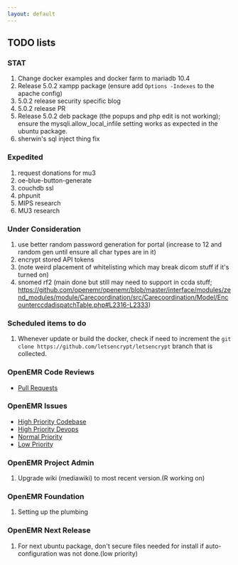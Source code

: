 ```yaml
---
layout: default
---
```

## TODO lists

### STAT
1. Change docker examples and docker farm to mariadb 10.4
1. Release 5.0.2 xampp package (ensure add `Options -Indexes` to the apache config)
1. 5.0.2 release security specific blog
1. 5.0.2 release PR
1. Release 5.0.2 deb package (the popups and php edit is not working); ensure the mysqli.allow_local_infile setting works as expected in the ubuntu package.
1. sherwin's sql inject thing fix

### Expedited
1. request donations for mu3
1. oe-blue-button-generate
1. couchdb ssl
1. phpunit
1. MIPS research
1. MU3 research

### Under Consideration
1. use better random password generation for portal (increase to 12 and random gen until ensure all char types are in it)
1. encrypt stored API tokens
1. (note weird placement of whitelisting which may break dicom stuff if it's turned on)
1. snomed rf2 (main done but still may need to support in ccda stuff; https://github.com/openemr/openemr/blob/master/interface/modules/zend_modules/module/Carecoordination/src/Carecoordination/Model/EncounterccdadispatchTable.php#L2316-L2333)

### Scheduled items to do
1. Whenever update or build the docker, check if need to increment the `git clone https://github.com/letsencrypt/letsencrypt` branch that is collected. 

### OpenEMR Code Reviews
* [Pull Requests](https://github.com/openemr/openemr/pulls)

### OpenEMR Issues
* [High Priority Codebase](https://github.com/openemr/openemr/milestone/4)
* [High Priority Devops](https://github.com/openemr/openemr-devops/milestone/1)
* [Normal Priority](https://github.com/openemr/openemr/milestone/5)
* [Low Priority](https://github.com/openemr/openemr/milestone/6)

### OpenEMR Project Admin
1. Upgrade wiki (mediawiki) to most recent version.(R working on)

### OpenEMR Foundation
1. Setting up the plumbing

### OpenEMR Next Release
1. For next ubuntu package, don't secure files needed for install if auto-configuration was not done.(low priority)
